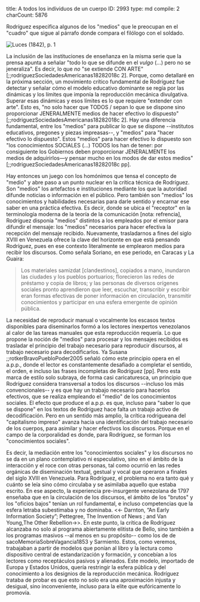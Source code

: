 title:          A todos los individuos de un cuerpo
ID:             2993
type:           md
compile:        2
charCount:      5876


Rodríguez especifica algunos de los "medios" que le preocupan en el "cuadro" que sigue al párrafo donde  compara el filólogo con el soldado.

![*Luces* (1842), p. 1](file:///home/febres/Pictures/Screenshots/Screenshot%20from%202023-05-16%2010-00-13.png)
<!---  Tampoco son medios de jeneralizar / ni pueden suplir por ellos  / los continuos actos de publicacion que se hacen / enseñando en Escuelas, Colejios y Universidades, / ni los de divulgacion / que se hacen por la prensa --->

La inclusión de las instituciones de enseñanza en la misma serie que la prensa apunta a señalar "todo lo que se difunde en el *vulgo* (...) pero no se jeneraliza". Es decir, lo que *no* "se extiende CON ARTE" [;;rodriguezSociedadesAmericanas18282018c 2]. Porque, como detallaré en la próxima sección, un movimiento crítico fundamental de Rodríguez fue detectar y señalar cómo el modelo educativo dominante se regía por las dinámicas y los límites que imponía la reproducción mecánica divulgativa. Superar esas dinámicas y esos límites es lo que requiere "extender con arte". Esto es, "no solo hacer que TODOS / sepan lo que se dispone sino proporcionar JENERALMENTE medios de hacer efectivo lo dispuesto" [;;rodriguezSociedadesAmericanas18282018c 2]. Hay una diferencia fundamental, entre los "medios" para publicar lo que se dispone --institutos educativos, pregones y piezas impreasas--, y "medios" para "hacer efectivo lo dispuesto". Estos "medios" para hacer efectivo lo dispuesto son "los conocimientos SOCIALES (...) TODOS los han de tener: por consiguiente los Gobiernos deben proporcionar JENERALMENTE los medios de adquirirlos—y pensar mucho en los modos de dar estos medios" [;;rodriguezSociedadesAmericanas18282018c pp].

Hay entonces un juego con los homónimos que tensa el concepto de "medio" y abre paso a un punto nuclear en la crítica técnica de Rodríguez. Son "medios" los artefactos e instituciones mediante los que la autoridad difunde noticias o información en el público. Pero también son "medios" los conocimientos y habilidades necesarias para darle sentido y encarnar ese saber en una práctica efectiva. Es decir, donde se ubica el "receptor" en la terminología moderna de la teoría de la comunicación [nota: refrencia], Rodríguez disponía "medios" distintos a los empleados por el emisor para difundir el mensaje: los "medios" necesarios para hacer efectiva la recepción del mensaje recibido. Nuevamente, trasladarnos a fines del siglo XVIII en Venezuela ofrece la clave del horizonte en que está pensando Rodríguez, pues en ese contexto literalmente se emplearon medios para recibir los discursos. Como señala Soriano, en ese periodo, en Caracas y La Guaira:

>Los materiales samizdat [clandestinos], copiados a mano, inundaron las ciudades y los pueblos portuarios; florecieron las redes de préstamo y copia de libros; y las personas de diversos orígenes sociales pronto aprendieron que leer, escuchar, transcribir y escribir eran formas efectivas de poner información en circulación, transmitir conocimientos y participar en una esfera emergente de opinión pública.

La necesidad de reproducir manual o vocalmente los escasos textos disponibles para diseminarlos formó a los lectores inexpertos venezolanos al calor de las tareas manuales que esta reproducción requería. Lo que propone la noción de "medios" para procesar y los mensajes recibidos es trasladar el principio del trabajo necesario para reproducir discursos, al trabajo necesario para decodificarlos. Ya Susana ;;rotkerBravoPuebloPoder2005 señaló cómo este principio opera en el a.p.p., donde  el lector es constantemente desafiado a completar el sentido, el orden, e incluso las frases incompletas de Rodríguez [pp]. Pero esta marca de estilo solo subraya, de forma casi caricaturesca, un principio que Rodríguez considera transversal a todos los discursos --incluso los más convencionales-- y es que hay un trabajo necesario para hacerlos efectivos, que se realiza empleando el "medio" de los conocimientos sociales. El efecto que produce el a.p.p. es que, incluso para "saber lo que se dispone" en los textos de Rodríguez hace falta un trabajo activo de decodificación. Pero en un sentido más amplio, la crítica rodrigueana del "capitalismo impreso" avanza hacia una identificación del trabajo necesario de los cuerpos, para asimilar y hacer efectivos los discursos. Porque en el campo de la corporalidad es donde, para Rodríguez, se forman los "conocimientos sociales".

Es decir, la mediación entre los "conocimientos sociales" y los discursos no se da en un plano contemplativo ni especulativo, sino en el ámbito de la interacción y el roce con otras personas, tal como ocurrió en  las redes orgánicas de diseminación textual, gestual y vocal que operaron a finales del siglo XVIII en Venezuela. Para Rodríguez, el problema no era tanto qué y cuánto se leía sino cómo circulaba y se asimilaba aquello que estaba escrito. En ese aspecto, la experiencia pre-insurgente venezolana de 1797 enseñaba que en la circulación de los discursos, el ámbito de los "brutos" y los "oficios bajos" tenían un rol fundamental, e incluso competencias que la esfera letraba subestimaba y no dominaba. <<- Darnton, “An Early Information Society”; Pettegree, The Invention of News ; and Van Young,The Other Rebellion->>. En este punto, la crítica de Rodríguez alcanzaba no solo al programa abiertamente elitista de Bello, sino también a los programas masivos --al menos en su propósito-- como los de de sacoMemoriaSobreVagancia1853 y Sarmiento. Estos, como veremos, trabajaban a partir de modelos que ponían al libro y la lectura como dispositivo central de estandarización y formación, y concebían a los lectores como receptáculos pasivos y alienados. Este modelo, importado de Europa y Estados Unidos, quería restringir la esfera pública y del conocimiento a los designios de la reproducción mecánica. Rodríguez trataba de probar es que esto no solo era una aproximación injusta y desigual, sino inconveniente, incluso para la elite que eufóricamente lo promovía.